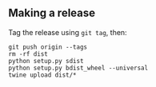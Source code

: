 
## Making a release

Tag the release using `git tag`, then:

```
git push origin --tags
rm -rf dist
python setup.py sdist
python setup.py bdist_wheel --universal
twine upload dist/*
```

